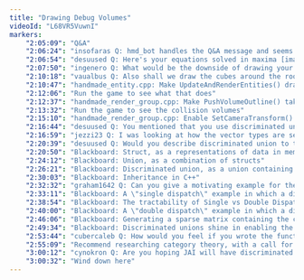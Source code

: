 ```yaml
---
title: "Drawing Debug Volumes"
videoId: "L68VR5VuwnI"
markers:
    "2:05:09": "Q&A"
    "2:06:24": "insofaras Q: hmd_bot handles the Q&A message and seems to be dead"
    "2:06:54": "desuused Q: Here's your equations solved in maxima [image], and here's your equations solved with expanding (sinθ)^2 through dot product: [image]. I think this approach is completely wrong when trying to derive cross product"
    "2:07:50": "ingenero Q: What would be the downside of drawing your debug lines as 3D cylinders or extruded rectangles? It seems like that would look a little nice when viewed from all angles"
    "2:10:18": "vaualbus Q: Also shall we draw the cubes around the room?"
    "2:10:47": "handmade_entity.cpp: Make UpdateAndRenderEntities() draw collision volumes"
    "2:12:06": "Run the game to see what that does"
    "2:12:37": "handmade_render_group.cpp: Make PushVolumeOutline() take the ObjectTransform into account"
    "2:13:32": "Run the game to see the collision volumes"
    "2:15:10": "handmade_render_group.cpp: Enable SetCameraTransform() to set the DebugXForm in both modes, and run the game to see the collision volumes in the game mode"
    "2:16:44": "desuused Q: You mentioned that you use discriminated unions. Have you seen Rust's implementation of sum types?"
    "2:16:59": "jezzi23 Q: I was looking at how the vector types are set up in Handmade Hero as unions. As far as I know, it's undefined behaviour to write value to one type of a union and then read as another type. Is doing something like this well defined - vec1.x = 5.0f and then read as vec1.E[0] - or is it one of the cases where we rely that a reasonable compiler will do the right thing?"
    "2:20:39": "desuused Q: Would you describe discriminated union to the general public?"
    "2:20:50": "Blackboard: Struct, as a representations of data in memory"
    "2:24:12": "Blackboard: Union, as a combination of structs"
    "2:26:21": "Blackboard: Discriminated union, as a union containing a type field"
    "2:30:03": "Blackboard: Inheritance in C++"
    "2:32:32": "graham1642 Q: Can you give a motivating example for these discriminating unions?"
    "2:33:11": "Blackboard: A \"single dispatch\" example in which a discriminated union and inheritance work equally well"
    "2:38:54": "Blackboard: The tractability of Single vs Double Dispatch"
    "2:40:00": "Blackboard: A \"double dispatch\" example in which a discriminated union excels"
    "2:46:06": "Blackboard: Generating a sparse matrix containing the cases you care about"
    "2:49:34": "Blackboard: Discriminated unions shine in enabling the ability to write code which looks at the way in which types are set among more than one object"
    "2:53:44": "cubercaleb Q: How would you feel if you wrote the functions for colliding each pair or types, and allowed the compiler to generate the sparse matrix of function calls for you?"
    "2:55:09": "Recommend researching category theory, with a call for @Pseudonym73"
    "3:00:12": "cynokron Q: Are you hoping JAI will have discriminated unions?"
    "3:00:32": "Wind down here"
---
```

